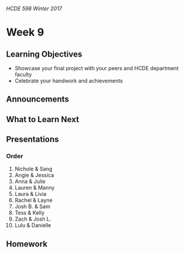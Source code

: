 _HCDE 598 Winter 2017_

# Week 9

## Learning Objectives
* Showcase your final project with your peers and HCDE department faculty
* Celebrate your handwork and achievements 

## Announcements

## What to Learn Next

## Presentations

### Order

1. Nichole & Sang
1. Angie & Jessica
1. Anna & Julie
1. Lauren & Manny
1. Laura & Livia
1. Rachel & Layne
1. Josh B. & Sam
1. Tess & Kelly
1. Zach & Josh L.
1. Lulu & Danielle

## Homework
